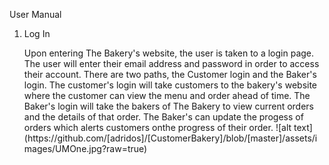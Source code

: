 User Manual

<ol>
<li> Log In
<p>
Upon entering The Bakery's website, the user is taken to a login page. The user will enter their email address and password in order to access their account.
There are two paths, the Customer login and the Baker's login. The customer's login will take customers to the bakery's website where the customer can view the menu and order ahead of time.
The Baker's login will take the bakers of The Bakery to view current orders and the details of that order. The Baker's can update the progess of orders which alerts customers onthe progress of their order.
![alt text](https://github.com/[adridos]/[CustomerBakery]/blob/[master]/assets/images/UMOne.jpg?raw=true)
</ol>

